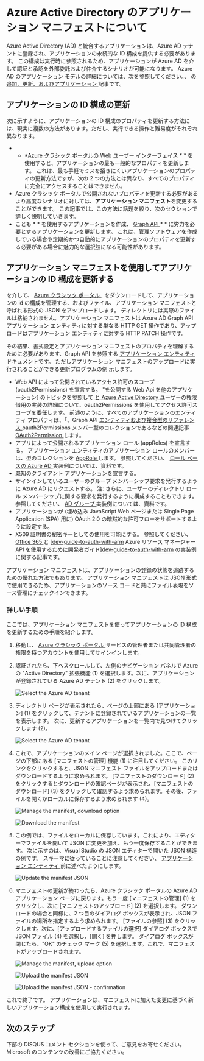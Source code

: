 <properties
   pageTitle="Azure Active Directory のアプリケーション マニフェストについて | Microsoft Azure"
   description="Azure AD テナントに各アプリケーション構成を含む Azure AD アプリケーション マニフェストについて詳しく説明します。"
   services="active-directory"
   documentationCenter=""
   authors="bryanla"
   manager="mbaldwin"
   editor=""/>

<tags
   ms.service="active-directory"
   ms.devlang="na"
   ms.topic="article"
   ms.tgt_pltfrm="na"
   ms.workload="identity"
   ms.date="12/01/2015"
   ms.author="dkershaw;bryanla"/>


# Azure Active Directory のアプリケーション マニフェストについて

Azure Active Directory (AD) と統合するアプリケーションは、Azure AD テナントに登録され、アプリケーションの永続的な ID 構成を提供する必要があります。 この構成は実行時に参照されるため、アプリケーションが Azure AD を介して認証と承認を外部委託および仲介するシナリオが可能になります。 Azure AD のアプリケーション モデルの詳細については、次を参照してください。、 [の追加、更新、およびアプリケーション ][add-upd-rmv-app] 記事です。

## アプリケーションの ID 構成の更新

次に示すように、アプリケーションの ID 構成のプロパティを更新する方法には、現実に複数の方法があります。ただし、実行できる操作と難易度がそれぞれ異なります。

- * *[Azure クラシック ポータルの ][azure-classic-portal] Web ユーザー インターフェイス * * を使用すると、アプリケーションの最も一般的なプロパティを更新します。 これは、最も手軽でミスを招きにくいアプリケーションのプロパティの更新方法ですが、次の 2 つの方法とは異なり、すべてのプロパティに完全にアクセスすることはできません。
- Azure クラシック ポータルで公開されないプロパティを更新する必要があるより高度なシナリオに対しては、**アプリケーション マニフェスト**を変更することができます。 この記事では、この方法に話題を絞り、次のセクションで詳しく説明していきます。
- ことも * * を使用するアプリケーションを作成、 [Graph API ][graph-api]* * に労力を必要とするアプリケーションを更新します。 これは、管理ソフトウェアを作成している場合や定期的かつ自動的にアプリケーションのプロパティを更新する必要がある場合に魅力的な選択肢になる可能性があります。

## アプリケーション マニフェストを使用してアプリケーションの ID 構成を更新する

を介して、 [Azure クラシック ポータル ][azure-classic-portal], をダウンロードして、アプリケーションの id の構成を管理する、およびファイル、アプリケーション マニフェストと呼ばれる形式の JSON をアップロードします。 ディレクトリには実際のファイルは格納されません。アプリケーション マニフェストは Azure AD Graph API アプリケーション エンティティに対する単なる HTTP GET 操作であり、アップロードはアプリケーション エンティティに対する HTTP PATCH 操作です。

その結果、書式設定とアプリケーション マニフェストのプロパティを理解するために必要があります、Graph API を参照する [アプリケーション エンティティ ][application-entity] ドキュメントです。 ただしアプリケーション マニフェストのアップロードに実行されることができる更新プログラムの例
示します。

- Web API によって公開されているアクセス許可のスコープ (oauth2Permissions) を宣言する。 "を公開する Web Api を他のアプリケーション] のトピックを参照して [と Azure Active Directory ][integrating-applications-aad] ユーザーの権限借用の実装の詳細について、oauth2Permissions を使用してアクセス許可スコープを委任します。 前述のように、すべてのアプリケーションのエンティティ プロパティは、「、Graph API [エンティティおよび複合型のリファレンス ][application-entity] oauth2Permissions メンバー型のコレクションであるなどの関連記事 [OAuth2Permission ][application-entity-oauth2-permission]します。
- アプリによって公開されるアプリケーション ロール (appRoles) を宣言する。 アプリケーション エンティティのアプリケーション ロールのメンバーは、型のコレクションを [AppRole ][application-entity-app-role]します。 参照してください、 [ロール ベースの Azure AD ][rbac-cloud-apps-azuread] 実装例については、資料です。
- 既知のクライアント アプリケーションを宣言する。
- サインインしているユーザーのグループ メンバーシップ要求を発行するように Azure AD にリクエストする。 注: さらに、ユーザーのディレクトリ ロール メンバーシップに関する要求を発行するように構成することもできます。 参照してください、 [AD グループ ][aad-groups-for-authorization] 実装例については、資料です。
- アプリケーションが (埋め込み JavaScript Web ページまたは Single Page Application (SPA) 用に) OAuth 2.0 の暗黙的な許可フローをサポートするように設定する。
- X509 証明書の秘密キーとしての使用を可能にする。 参照してください、 [Office 365 ][o365-service-daemon-apps] と [[dev-guide-to-auth-with-arm] Azure リソース マネージャー API を使用するために開発者ガイド][dev-guide-to-auth-with-arm] の実装例に関する記事です。

アプリケーション マニフェストは、アプリケーションの登録の状態を追跡するための優れた方法でもあります。 アプリケーション マニフェストは JSON 形式で使用できるため、アプリケーションのソース コードと共にファイル表現をソース管理にチェックインできます。

### 詳しい手順

ここでは、アプリケーション マニフェストを使ってアプリケーションの ID 構成を更新するための手順を紹介します。

1. 移動し、 [Azure クラシック ポータル ][azure-classic-portal] サービスの管理者または共同管理者の権限を持つアカウントを使用してサインインします。

2. 認証されたら、下へスクロールして、左側のナビゲーション パネルで Azure の "Active Directory" 拡張機能 (1) を選択します。次に、アプリケーションが登録されている Azure AD テナント (2) をクリックします。

    ![Select the Azure AD tenant][select-azure-ad-tenant]

3. ディレクトリ ページが表示されたら、ページの上部にある [アプリケーション] (1) をクリックして、テナントに登録されているアプリケーションの一覧を表示します。 次に、更新するアプリケーションを一覧内で見つけてクリックします (2)。

    ![Select the Azure AD tenant][select-azure-ad-app]

4. これで、アプリケーションのメイン ページが選択されました。ここで、ページの下部にある [マニフェストの管理] 機能 (1) に注目してください。 このリンクをクリックすると、JSON マニフェスト ファイルをアップロードまたはダウンロードするように求められます。 [マニフェストのダウンロード] (2) をクリックするとダウンロードの確認ページが表示され、[マニフェストのダウンロード] (3) をクリックして確認するよう求められます。その後、ファイルを開くかローカルに保存するよう求められます (4)。

    ![Manage the manifest, download option][manage-manifest-download]

    ![Download the manifest][download-manifest]

5. この例では、ファイルをローカルに保存しています。これにより、エディターでファイルを開いて JSON に変更を加え、もう一度保存することができます。 次に示すのは、Visual Studio の JSON エディターで開いた JSON 構造の例です。 スキーマに従っていることに注意してください、 [アプリケーション エンティティ ][application-entity] 前に述べたようにします。

    ![Update the manifest JSON][update-manifest]

6. マニフェストの更新が終わったら、Azure クラシック ポータルの Azure AD アプリケーション ページに戻ります。もう一度 [マニフェストの管理] (1) をクリックし、次に [マニフェストのアップロード] (2) を選択します。 ダウンロードの場合と同様に、2 つ目のダイアログ ボックスが表示され、JSON ファイルの場所を指定するよう求められます。 [ファイルの参照] (3) をクリックします。次に、[アップロードするファイルの選択] ダイアログ ボックスで JSON ファイル (4) を選択し、[開く] を押します。 ダイアログ ボックスが閉じたら、"OK" のチェック マーク (5) を選択します。これで、マニフェストがアップロードされます。

    ![Manage the manifest, upload option][manage-manifest-upload]

    ![Upload the manifest JSON][upload-manifest]

    ![Upload the manifest JSON - confirmation][upload-manifest-confirm]

これで終了です。 アプリケーションは、マニフェストに加えた変更に基づく新しいアプリケーション構成を使用して実行されます。

## 次のステップ

下部の DISQUS コメント セクションを使って、ご意見をお寄せください。Microsoft のコンテンツの改善にご協力ください。




[manage-manifest-download]: ./media/active-directory-application-manifest/manage-manifest-download.png 
[manage-manifest-upload]: ./media/active-directory-application-manifest/manage-manifest-upload.png 
[download-manifest]: ./media/active-directory-application-manifest/download-manifest.png 
[select-azure-ad-app]: ./media/active-directory-application-manifest/select-azure-ad-application.png 
[select-azure-ad-tenant]: ./media/active-directory-application-manifest/select-azure-ad-tenant.png 
[update-manifest]: ./media/active-directory-application-manifest/update-manifest.png 
[upload-manifest]: ./media/active-directory-application-manifest/upload-manifest.png 
[upload-manifest-confirm]: ./media/active-directory-application-manifest/upload-manifest-confirm.png 
[aad-groups-for-authorization]: http://www.dushyantgill.com/blog/2014/12/10/authorization-cloud-applications-using-ad-groups/ 
[add-upd-rmv-app]: active-directory-integrating-applications.md 
[application-entity]: https://msdn.microsoft.com/Library/Azure/Ad/Graph/api/entity-and-complex-type-reference#ApplicationEntity 
[application-entity-app-role]: https://msdn.microsoft.com/Library/Azure/Ad/Graph/api/entity-and-complex-type-reference#AppRoleType 
[application-entity-oauth2-permission]: https://msdn.microsoft.com/Library/Azure/Ad/Graph/api/entity-and-complex-type-reference#OAuth2PermissionType 
[azure-classic-portal]: https://manage.windowsazure.com 
[dev-guide-to-auth-with-arm]: http://www.dushyantgill.com/blog/2015/05/23/developers-guide-to-auth-with-azure-resource-manager-api/ 
[graph-api]: active-directory-graph-api.md 
[integrating-applications-aad]: https://azure.microsoft.com/documentation/articles/active-directory-integrating-applications/ 
[o365-perm-details]: https://msdn.microsoft.com/office/office365/HowTo/application-manifest 
[o365-service-daemon-apps]: https://msdn.microsoft.com/office/office365/howto/building-service-apps-in-office-365 
[rbac-cloud-apps-azuread]: http://www.dushyantgill.com/blog/2014/12/10/roles-based-access-control-in-cloud-applications-using-azure-ad/ 


